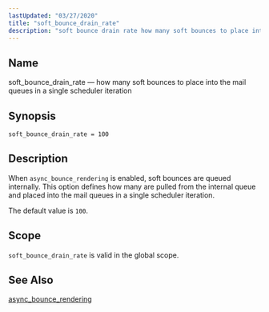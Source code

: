 ```yaml
---
lastUpdated: "03/27/2020"
title: "soft_bounce_drain_rate"
description: "soft bounce drain rate how many soft bounces to place into the mail queues in a single scheduler iteration soft bounce drain rate 100 When async bounce rendering is enabled soft bounces are queued internally This option defines how many are pulled from the internal queue and placed into the..."
---
```


<a name="conf.ref.soft_bounce_drain_rate"></a> 
## Name

soft_bounce_drain_rate — how many soft bounces to place into the mail queues in a single scheduler iteration

## Synopsis

`soft_bounce_drain_rate = 100`

<a name="idp26603984"></a> 
## Description

When `async_bounce_rendering` is enabled, soft bounces are queued internally. This option defines how many are pulled from the internal queue and placed into the mail queues in a single scheduler iteration.

The default value is `100`.

<a name="idp26607328"></a> 
## Scope

`soft_bounce_drain_rate` is valid in the global scope.

<a name="idp26609584"></a> 
## See Also

[async_bounce_rendering](/momentum/4/config/ref-async-bounce-rendering)